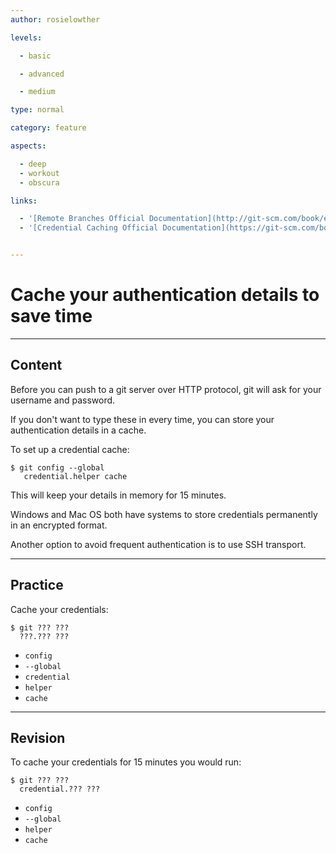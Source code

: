 ```yaml
---
author: rosielowther

levels:

  - basic

  - advanced

  - medium

type: normal

category: feature

aspects:

  - deep
  - workout
  - obscura

links:

  - '[Remote Branches Official Documentation](http://git-scm.com/book/en/v2/Git-Branching-Remote-Branches){website}'
  - '[Credential Caching Official Documentation](https://git-scm.com/book/tr/v2/Git-Tools-Credential-Storage#_credential_caching){website}'


---
```


# Cache your authentication details to save time

---
## Content

Before you can push to a git server over HTTP protocol, git will ask for your username and password.

If you don't want to type these in every time, you can store your authentication details in a cache.

To set up a credential cache:
```
$ git config --global 
   credential.helper cache
```

This will keep your details in memory for 15 minutes.

Windows and Mac OS both have systems to store credentials permanently in an encrypted format.

Another option to avoid frequent authentication is to use SSH transport.

---
## Practice

Cache your credentials:
```
$ git ??? ???
  ???.??? ???
```

* `config`
* `--global`
* `credential`
* `helper`
* `cache`

---
## Revision

To cache your credentials for 15 minutes you would run:
```
$ git ??? ??? 
  credential.??? ???
```

* `config`
* `--global`
* `helper`
* `cache`

 
